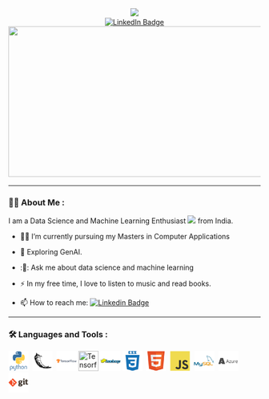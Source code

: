 <div id="header" align="center">
  <img src="https://media.giphy.com/media/M9gbBd9nbDrOTu1Mqx/giphy.gif" width="100"/>
</div>

<div id="badges" align="center">
  <a href="https://www.linkedin.com/in/dhanush-p3072">
    <img src="https://img.shields.io/badge/LinkedIn-blue?style=for-the-badge&logo=linkedin&logoColor=white" width="50" alt="LinkedIn Badge"/>
  </a>
</div>

<div align="center">
  <img src="https://media.giphy.com/media/dWesBcTLavkZuG35MI/giphy.gif" width="600" height="300"/>
</div>

---

### :man_technologist: About Me :

I am a Data Science and Machine Learning Enthusiast <img src="https://media.giphy.com/media/WUlplcMpOCEmTGBtBW/giphy.gif" width="30"> from India.

- :man_student: I’m currently pursuing my Masters in Computer Applications

- :telescope: Exploring GenAI.

- :💬: Ask me about data science and machine learning

- :zap: In my free time, I love to listen to music and read books.

- :mailbox: How to reach me: [![Linkedin Badge](https://img.shields.io/badge/-Dhanush-blue?style=flat&logo=Linkedin&logoColor=white)](https://www.linkedin.com/in/dhanush-p3072)

---

### :hammer_and_wrench: Languages and Tools :

<div>
  <img src="https://github.com/devicons/devicon/blob/master/icons/python/python-original-wordmark.svg" title="Python" alt="Python" width="40" height="40"/>&nbsp;
  <img src="https://github.com/devicons/devicon/blob/master/icons/flask/flask-original.svg" title="Flask" alt="Flask" width="40" height="40"/>&nbsp;
  <img src="https://github.com/devicons/devicon/blob/master/icons/tensorflow/tensorflow-original-wordmark.svg" title="Tensorflow" **alt="Tensorflow" width="40" height="40"/>
  <img src="https://github.com/devicons/devicon/blob/master/icons/spark/spark-original-wordmark.svg" title="Tensorflow" **alt="Tensorflow" width="40" height="40"/>
  <img src="https://github.com/devicons/devicon/blob/master/icons/hadoop/hadoop-original-wordmark.svg" title="Tensorflow" **alt="Tensorflow" width="40" height="40"/>
  <img src="https://github.com/devicons/devicon/blob/master/icons/css3/css3-plain-wordmark.svg"  title="CSS3" alt="CSS" width="40" height="40"/>&nbsp;
  <img src="https://github.com/devicons/devicon/blob/master/icons/html5/html5-original.svg" title="HTML5" alt="HTML" width="40" height="40"/>&nbsp;
  <img src="https://github.com/devicons/devicon/blob/master/icons/javascript/javascript-original.svg" title="JavaScript" alt="JavaScript" width="40" height="40"/>&nbsp;
  <img src="https://github.com/devicons/devicon/blob/master/icons/mysql/mysql-original-wordmark.svg" title="MySQL"  alt="MySQL" width="40" height="40"/>&nbsp;
  <img src="https://github.com/devicons/devicon/blob/master/icons/azure/azure-plain-wordmark.svg" title="Azure" alt="Azure" width="40" height="40"/>&nbsp;
  <img src="https://github.com/devicons/devicon/blob/master/icons/git/git-original-wordmark.svg" title="Git" **alt="Git" width="40" height="40"/>
</div>


<!--
**dhanush9686/dhanush9686** is a ✨ _special_ ✨ repository because its `README.md` (this file) appears on your GitHub profile.

Here are some ideas to get you started:

- 🔭 I’m currently working on ...
- 🌱 I’m currently learning ...
- 👯 I’m looking to collaborate on ...
- 🤔 I’m looking for help with ...
- 💬 Ask me about ...
- 📫 How to reach me: ...
- 😄 Pronouns: ...
- ⚡ Fun fact: ...
-->
